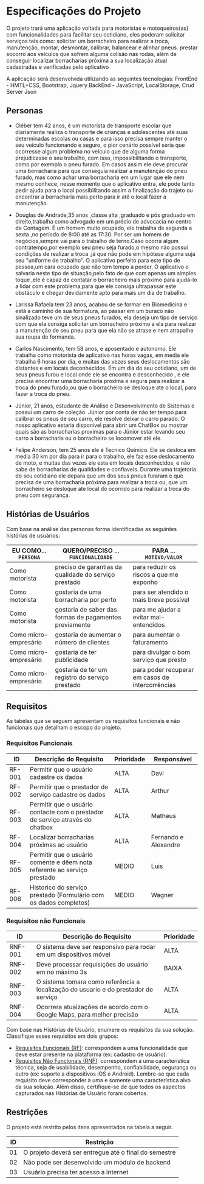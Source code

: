 # Especificações do Projeto

O projeto trará uma aplicação voltada para motoristas e motoqueiros(as) com funcionalidades para facilitar seu cotidiano, eles poderam solicitar serviços tais como: solicitar um borracheiro para realizar a troca, manutenção, montar, desmontar, calibrar, balancear e alinhar pneus. prestar socorro aos veículos que sofrem alguma colisão nas rodas, além de conseguir localizar borracharias próxima a sua localização atual cadastradas e verificadas pelo aplicativo

A aplicação será desenvolvida utilizando as seguintes tecnologias:
FrontEnd - HMTL+CSS, Bootstrap, Jquery
BackEnd  - JavaScript, LocalStorage, Crud Server Json

## Personas

* Cléber tem 42 anos, é um motorista de transporte escolar que diariamente realiza o transporte de crianças e adolescentes até suas determinadas escolas ou casas e para isso precisa sempre manter o seu veículo funcionando e seguro, o pior cenário possível seria que ocorresse algum problema no veículo que de alguma forma prejudicasse o seu trabalho, com isso, impossibilitando o transporte, como por exemplo o pneu furado. Em casos assim ele deve procurar uma borracharia para que conseguia realizar a manutenção do pneu furado, mas como achar uma borracharia em um lugar que ele nem mesmo conhece, nesse momento que o aplicativo entra, ele pode tanto pedir ajuda para o local possibilitando assim a finalização do trajeto ou encontrar a borracharia mais perto para ir até o local fazer a manutenção.
  
* Douglas de Andrade,35 anos ,classe alta ,graduado e pós graduado em direito,trabalha como advogado em um prédio de advocacia no centro de Contagem.
É um homem muito ocupado, ele trabalha de segunda a sexta ,no período de 8:00 até as 17:30.
Por ser um homem de negócios,sempre vai para o trabalho de terno.Caso ocorra algum contratempo,por exemplo seu pneu seja furado,o mesmo não possui condições de realizar a troca ,já que não pode em hipótese alguma suja seu "uniforme de trabalho".
O aplicativo perfeito para este tipo de pessoa,um cara ocupado que não tem tempo a perder.
O aplicativo o salvaria neste tipo de situação,pelo fato de que com apenas um simples toque ,ele é capaz de contatar o borracheiro mais próximo para ajudá-lo a lidar com este problema,para que ele consiga ultrapassar este obstáculo e chegar devidamente apto para mais um dia de trabalho.

* Larissa Rafaela tem 23 anos, acabou de se formar em Biomedicina e está a caminho de sua formatura, ao passar em um buraco não sinalizado teve um de seus pneus furados, ela deseja um tipo de serviço com que ela consiga solicitar um borracheiro próximo a ela para realizar a manutenção de seu pneu para que ela não se atrase e nem atrapalhe sua roupa de formanda.


* Carlos Nascimento, tem 58 anos, e aposentado e autonomo. Ele trabalha como motorista de aplicativo nas horas vagas, em media ele trabalha 6 horas por dia, e muitas das vezes seus deslocamentos são distantes e em locais deconhecidos. Em um dia do seu cotidiano, um de seus pneus furou e local onde ele se encontra e desconhecido , e ele precisa encontrar uma borracharia proxima e segura para realizar a troca do pneu furado,ou que o borracheiro se desloque ate o local, para fazer a troca do pneu.

* Júnior, 21 anos, estudante de Análise e Desenvolvimento de Sistemas e possui um carro de coleção. Júnior por conta de não ter tempo para calibrar os pneus de seu carro, ele resolve deixar o carro parado. O nosso aplicativo estaria disponivel para abrir um ChatBox ou mostrar quais são as borracharias proximas para o Júnior estar levando seu carro a borracharia ou o borracheiro se locomover até ele.

* Felipe Anderson, tem 25 anos ele é Tecnico Químico. Ele se desloca em media 30 km por dia para ir para o trabalho, ele faz esse deslocamento de moto, e muitas das vezes ele esta em locais desconhecidos, e não sabe de borracharias de qualidades e confiaveis. Durante uma trajetoria do seu cotidiano ele depara que um dos seus pneus furaram e que precisa de uma borracharia próxima para realizar a troca ou, que um borracheiro se desloque ate local do ocorrido para realizar a troca do pneu com segurança.


## Histórias de Usuários

Com base na análise das personas forma identificadas as seguintes histórias de usuários:

|EU COMO... `PERSONA`    | QUERO/PRECISO ... `FUNCIONALIDADE`                        |PARA ... `MOTIVO/VALOR`                           |
|------------------------|-----------------------------------------------------------|--------------------------------------------------|
|Como motorista          | preciso de garantias da qualidade do serviço prestado     | para reduzir os riscos a que me exponho          |
|Como motorista          | gostaria de uma borracharia por perto                     | para ser atendido o mais breve possível          |
|Como motorista          | gostaria de saber das formas de pagamentos previamente    | para me ajudar a evitar mal-entendidos           |
|Como micro-empresário   | gostaria de aumentar o número de clientes                 | para aumentar o faturamento                      |
|Como micro-empresário   | gostaria de ter publicidade                               | para divulgar o bom serviço que presto           |
|Como micro-empresário   | gostaria de ter um registro do serviço prestado           | para poder recuperar em casos de intercorrências |

## Requisitos

As tabelas que se seguem apresentam os requisitos funcionais e não funcionais que detalham o escopo do projeto.

### Requisitos Funcionais

|ID    | Descrição do Requisito                                                        | Prioridade | Responsável         |
|------|-------------------------------------------------------------------------------|------------|---------------------|
|RF-001| Permitir que o usuário cadastre os dados                                      |    ALTA    | Davi                |
|RF-002| Permitir que o prestador de serviço cadastre os dados                         |    ALTA    | Arthur              |
|RF-003| Permitir que o usuário contacte com o prestador de serviço através do chatbox |    ALTA    | Matheus             |
|RF-004| Localizar borracharias próximas ao usuário                                    |    ALTA    | Fernando e Alexandre|
|RF-005| Permitir que o usuário comente e dêem nota referente ao serviço prestado      |    MEDIO   | Luis                |
|RF-006| Historico do serviço prestado (Formulário com os dados completos)             |    MEDIO   | Wagner              |

### Requisitos não Funcionais

|ID     | Descrição do Requisito                                                              |Prioridade |
|-------|-------------------------------------------------------------------------------------|-----------|
|RNF-001| O sistema deve ser responsivo para rodar em um dispositivos móvel                   |   ALTA    | 
|RNF-002| Deve processar requisições do usuário em no máximo 3s                               |   BAIXA   | 
|RNF-003| O sistema tomara como referência a localização do usuario e do prestador de serviço |   ALTA    |
|RNF-004| Ocorrera atuaizações de acordo com o Google Maps, para melhor precisão              |   ALTA    |

Com base nas Histórias de Usuário, enumere os requisitos da sua solução. Classifique esses requisitos em dois grupos:

- [Requisitos Funcionais
 (RF)](https://pt.wikipedia.org/wiki/Requisito_funcional):
 correspondem a uma funcionalidade que deve estar presente na
  plataforma (ex: cadastro de usuário).
- [Requisitos Não Funcionais
  (RNF)](https://pt.wikipedia.org/wiki/Requisito_n%C3%A3o_funcional):
  correspondem a uma característica técnica, seja de usabilidade,
  desempenho, confiabilidade, segurança ou outro (ex: suporte a
  dispositivos iOS e Android).
Lembre-se que cada requisito deve corresponder à uma e somente uma
característica alvo da sua solução. Além disso, certifique-se de que
todos os aspectos capturados nas Histórias de Usuário foram cobertos.

## Restrições

O projeto está restrito pelos itens apresentados na tabela a seguir.

|ID| Restrição                                             |
|--|-------------------------------------------------------|
|01| O projeto deverá ser entregue até o final do semestre |
|02| Não pode ser desenvolvido um módulo de backend        |
|03| Usuário precisa ter acesso a internet                 |

